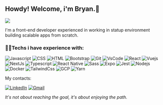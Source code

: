 <h2 align="left">Howdy! Welcome, i'm Bryan.🖖</h2>

<img align="center" src="https://github-readme-stats.vercel.app/api?username=bryanbruzinga&show_icons=true&theme=radical"/>

<p align="left">I'm a front-end developer experienced in working in statup environment building scalable apps from scratch.</p>

<h3><p align="left">🧑‍💻Techs i have experience with:</p></h3>
<p align="left">
    <img
      src="https://img.shields.io/badge/JavaScript-F7DF1E?style=for-the-badge&logo=JavaScript&logoColor=white"
      alt="Javascript"
    />    
    <img
      src="https://img.shields.io/badge/CSS3-1572B6?style=for-the-badge&logo=css3&logoColor=white"
      alt="CSS"
    />    
    <img
      src="https://img.shields.io/badge/HTML5-E34F26?style=for-the-badge&logo=html5&logoColor=white"
      alt="HTML"
    />    
  <img
    src="https://img.shields.io/badge/Bootstrap-563D7C?style=for-the-badge&logo=bootstrap&logoColor=white"
    alt="Bootstrap"
  />
  <img
      src="https://img.shields.io/badge/GIT-E44C30?style=for-the-badge&logo=git&logoColor=white"
      alt="Git"
    />
    <img
      src="https://img.shields.io/badge/Visual_Studio_Code-0078D4?style=for-the-badge&logo=visual%20studio%20code&logoColor=white"
      alt="VsCode"
    />
    <img
      src="https://img.shields.io/badge/React-20232A?style=for-the-badge&logo=react&logoColor=61DAFB"
      alt="React"
    />
    <img
      src="https://img.shields.io/badge/Vue.js-35495E?style=for-the-badge&logo=vue.js&logoColor=4FC08D"
      alt="Vuejs"
    />
    <img
      src="https://img.shields.io/badge/next.js-000000?style=for-the-badge&logo=nextdotjs&logoColor=white"
      alt="NextJs"
    />
    <img
      src="https://img.shields.io/badge/TypeScript-007ACC?style=for-the-badge&logo=typescript&logoColor=white"
      alt="Typescript"
    />    
    <img
      src="https://img.shields.io/badge/React_Native-20232A?style=for-the-badge&logo=react&logoColor=61DAFB"
      alt="React Native"
    />
     <img
      src="https://img.shields.io/badge/Sass-CC6699?style=for-the-badge&logo=sass&logoColor=white"
      alt="Sass"
    />
     <img
      src="https://img.shields.io/badge/expo-1C1E24?style=for-the-badge&logo=expo&logoColor=#D04A37"
      alt="Expo"
    />
    <img
      src="https://img.shields.io/badge/Jest-C21325?style=for-the-badge&logo=jest&logoColor=white"
      alt="Jest"
    />
    <img
      src="https://img.shields.io/badge/Node.js-339933?style=for-the-badge&logo=nodedotjs&logoColor=white"
      alt="Nodejs"
    />
    <img
      src="https://img.shields.io/badge/Docker-2CA5E0?style=for-the-badge&logo=docker&logoColor=white"
      alt="Docker"
    />
    <img
      src="https://img.shields.io/badge/Tailwind_CSS-38B2AC?style=for-the-badge&logo=tailwind-css&logoColor=white"
      alt="TailwindCss"
    />
    <img
      src="https://img.shields.io/badge/Google_Cloud-4285F4?style=for-the-badge&logo=google-cloud&logoColor=white"
      alt="GCP"
    />
    <img
      src="https://img.shields.io/badge/Yarn-2C8EBB?style=for-the-badge&logo=yarn&logoColor=white"
      alt="Yarn"
    />

<p>My contacts: </p>
<a href="https://www.linkedin.com/in/bryanbruzinga"><img src="https://img.shields.io/badge/LinkedIn-0077B5?style=for-the-badge&logo=linkedin&logoColor=white" alt="LinkedIn"></a>
<a href="mailto:bryanbruzinga1990@gmail.com"><img src="https://img.shields.io/badge/Gmail-D14836?style=for-the-badge&logo=gmail&logoColor=white" alt="Gmail"></a>

<p><i align="center"> It's not about reaching the goal, it's about enjoying the path.</i></p>
